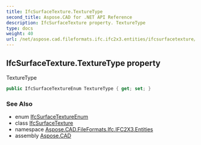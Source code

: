 ```yaml
---
title: IfcSurfaceTexture.TextureType
second_title: Aspose.CAD for .NET API Reference
description: IfcSurfaceTexture property. TextureType
type: docs
weight: 40
url: /net/aspose.cad.fileformats.ifc.ifc2x3.entities/ifcsurfacetexture/texturetype/
---
```

## IfcSurfaceTexture.TextureType property

TextureType

```csharp
public IfcSurfaceTextureEnum TextureType { get; set; }
```

### See Also

* enum [IfcSurfaceTextureEnum](../../../aspose.cad.fileformats.ifc.ifc2x3.types/ifcsurfacetextureenum/)
* class [IfcSurfaceTexture](../)
* namespace [Aspose.CAD.FileFormats.Ifc.IFC2X3.Entities](../../ifcsurfacetexture/)
* assembly [Aspose.CAD](../../../)


